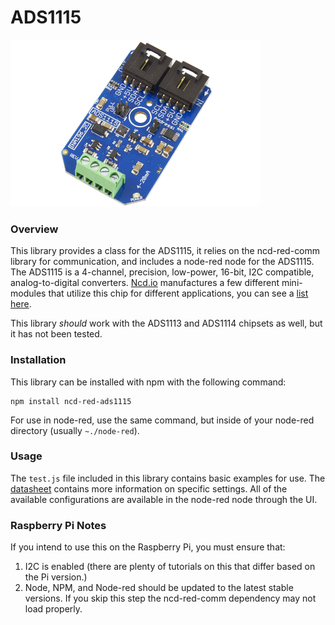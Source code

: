 # ADS1115
[![ADS1115](./ADS1115_INA196_2C_11.png)](https://store.ncd.io/?post_type=product&s=ads1115&site_select=https%3A%2F%2Fstore.ncd.io%3Fpost_type%3Dproduct&fwp_product_type=sensors&fwp_interface=i2c-interface)

### Overview

This library provides a class for the ADS1115, it relies on the ncd-red-comm library for communication, and includes a node-red node for the ADS1115. The ADS1115 is a 4-channel, precision, low-power, 16-bit, I2C compatible, analog-to-digital converters. [Ncd.io](https://ncd.io) manufactures a few different mini-modules that utilize this chip for different applications, you can see a [list here](https://store.ncd.io/?post_type=product&s=ads1115&site_select=https%3A%2F%2Fstore.ncd.io%3Fpost_type%3Dproduct&fwp_product_type=sensors&fwp_interface=i2c-interface).

This library *should* work with the ADS1113 and ADS1114 chipsets as well, but it has not been tested.

### Installation

This library can be installed with npm with the following command:

```
npm install ncd-red-ads1115
```

For use in node-red, use the same command, but inside of your node-red directory (usually `~./node-red`).

### Usage

The `test.js` file included in this library contains basic examples for use. The [datasheet](http://www.ti.com/lit/ds/symlink/ads1115.pdf) contains more information on specific settings. All of the available configurations are available in the node-red node through the UI.

### Raspberry Pi Notes

If you intend to use this on the Raspberry Pi, you must ensure that:
1. I2C is enabled (there are plenty of tutorials on this that differ based on the Pi version.)
2. Node, NPM, and Node-red should be updated to the latest stable versions. If you skip this step the ncd-red-comm dependency may not load properly.
